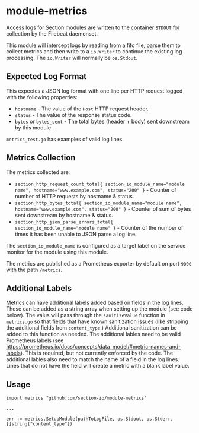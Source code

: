 # module-metrics

Access logs for Section modules are written to the container `STDOUT` for collection by the Filebeat daemonset.

This module will intercept logs by reading from a fifo file, parse them to collect metrics and then write to a `io.Writer` to continue the existing log processing. The `io.Writer` will normally be `os.Stdout`.

## Expected Log Format

This expectes a JSON log format with one line per HTTP request logged with the following properties:

* `hostname` - The value of the `Host` HTTP request header.
* `status` - The value of the response status code.
* `bytes` or `bytes_sent` - The total bytes (header + body) sent downstream by this module .

`metrics_test.go` has examples of valid log lines.

## Metrics Collection

The metrics collected are:

* `section_http_request_count_total{ section_io_module_name="module name", hostname="www.example.com", status="200" }` - Counter of number of HTTP requests by hostname & status.
* `section_http_bytes_total{ section_io_module_name="module name", hostname="www.example.com", status="200" }` - Counter of sum of bytes sent downstream by hostname & status.
* `section_http_json_parse_errors_total{ section_io_module_name="module name" }` - Counter of the number of times it has been unable to JSON parse a log line.

The `section_io_module_name` is configured as a target label on the service monitor for the module using this module.

The metrics are published as a Prometheus exporter by default on port `9000` with the path `/metrics`.

## Additional Labels

Metrics can have additional labels added based on fields in the log lines. These can be added as a string array when setting up the module (see code below). The valus will pass through the `sanitizeValue` function in `metrics.go` so that fields that 
have known sanitization issues (like stripping the additional fields from `content_type`.) Additional sanitization can be added to this function as needed. The additional lables need to be valid Prometheus labels (see https://prometheus.io/docs/concepts/data_model/#metric-names-and-labels).  This is required, but not currently enforced by the code. The additional lables also need to match the name of a field in the log lines. Lines that do not have the field will create a metric with a blank label value.

## Usage

```
import metrics "github.com/section-io/module-metrics"

...

err := metrics.SetupModule(pathToLogFile, os.Stdout, os.Stderr, []string{"content_type"})
```